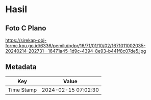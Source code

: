 # Hasil

## Foto C Plano

https://sirekap-obj-formc.kpu.go.id/6336/pemilu/pdpr/16/71/01/10/02/1671011002035-20240214-202731--16471a45-1d9c-4394-8e93-b441f8c07de5.jpg


## Metadata

| Key        | Value               |
| ---------- | ------------------- |
| Time Stamp | 2024-02-15 07:02:30 |



